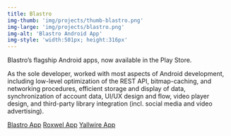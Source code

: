 ```yaml
---
title: Blastro
img-thumb: 'img/projects/thumb-blastro.png'
img-large: 'img/projects/blastro.png'
img-alt: 'Blastro Android App'
img-style: 'width:501px; height:316px'
---
```


Blastro&rsquo;s flagship Android apps, now available in the Play Store.


As the sole developer, worked with most aspects of Android development, including low-level optimization of the REST API, bitmap-caching, and networking procedures, efficient storage and display of data, synchronization of account data, UI/UX design and flow, video player design, and third-party library integration (incl. social media and video advertising).


[Blastro App](https://play.google.com/store/apps/details?id=com.blastro.android)
[Roxwel App](https://play.google.com/store/apps/details?id=com.roxwel.android)
[Yallwire App](https://play.google.com/store/apps/details?id=com.yallwire.android)